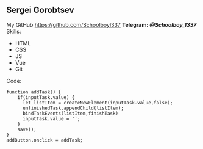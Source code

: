 ## Sergei Gorobtsev
My GitHub <https://github.com/Schoolboyl337>
**Telegram: *@Schoolboy_1337***
Skills:
* HTML
* CSS
* JS
* Vue
* Git

Code:
```
function addTask() {
    if(inputTask.value) {
      let listItem = createNewElement(inputTask.value,false);
      unfinishedTask.appendChild(listItem);
      bindTaskEvents(listItem,finishTask)
      inputTask.value = ''; 
    }
    save();
}
addButton.onclick = addTask;
```
